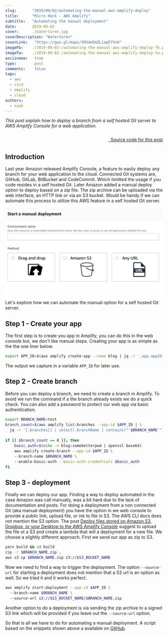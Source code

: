 ```yaml
---
slug:       "2019/09/02/automating-the-manual-aws-amplify-deploy"
title:      "Micro Hack - AWS Amplify"
subtitle:   "Automating the manual deployment"
date:       2019-09-02
cover:      ./watertoren.jpg
coverDescription: "Watertoren"
coverLink:   "https://goo.gl/maps/SM34eDmZL1apETVx6"
imageFb:    ./2019-09-02-/automating-the-manual-aws-amplify-deploy-fb.png
imageTw:    ./2019-09-02-/automating-the-manual-aws-amplify-deploy-tw.png
asciinema:   true
type:        post
comments:    false
tags: 
  - aws
  - cicd
  - amplify
  - cloud
authors:
  - niek
---
```



*This post explain how to deploy a branch from a self hosted Git server to AWS Amplify Console for a web application.*

<p style="text-align: right">
  <a href="https://github.com/npalm/aws-amplify-deploy" target="sourcecode">
  <i class="fab fa-github" style="font-size: 200%">&nbsp;</i>Source code for this post</a></p>

## Introduction
Last year Amazon released Amplify Console, a feature to easily deploy any branch for your web application to the cloud. Connected Git systems are, GitHub, GitLab, BitBucket and CodeCommit. Which limitted the usage if you code resides in a self hosted Git. Later Amazon added a manual deploy option to deploy based on a zip file. The zip archive can be uploaded via the web interface, an HTTP link or via an S3 bucket. Would be handy if we can automate this process to utilize this AWS feature in a self hosted Git server. 

![manual](./manual.png)

Let's explore how we can automate the manual option for a self hosted Git server.


## Step 1 - Create your app
The first step is to create you app in Amplify, you can do this in the web console but, we don't like manual steps. Creating your app is as simple as the the one liner below.

```bash
export APP_ID=$(aws amplify create-app --name blog | jq -r '.app.appId'
```

The output we capture in a variable `APP_ID` for later use. 

## Step 2 - Create branch
Before you can deploy a branch, we need to create a branch in Amplify. To avoid we run the command if a the branch already exists we do a quick check. You can also add a password to protect our web app via basic authentication. 

```bash
export BRANCH_NAME=test
branch_count=$(aws amplify list-branches --app-id $APP_ID | \
  jq -r '[.branches[] | select(.branchName | contains("'$BRANCH_NAME'") )] | length')

if [[ $branch_count == 0 ]]; then
    basic_auth=$(echo -n blog:somebetterpwd | openssl base64)
    aws amplify create-branch --app-id $APP_ID \ 
    --branch-name $BRANCH_NAME \ 
    --enable-basic-auth --basic-auth-credentials $basic_auth
fi
```

## Step 3 - deployment
Finally we can deploy our app. Finding a way to deploy automated in the case Amazon was call manually, was a bit hard due to the lack of documentation and posts. For doing a deployment from a non connected Git (aka manual deployment) you have the option in we web console to provide a public link, upload file, or ink to file in S3. The AWS CLI docs does not mention the S3 option. The post [Deploy files stored on Amazon S3, Dropbox, or your Desktop to the AWS Amplify Console](https://aws.amazon.com/blogs/mobile/deploy-files-s3-dropbox-amplify-console/) suggest to upload the file ot a S3 and create a lambda that will a deployment for a new file. We choose a slightly different approach. First we send our app as zip to S3.

```bash
yarn build && cd build
zip -r $BRANCH_NAME.zip .
aws s3 cp $BRANCH_NAME.zip s3://$S3_BUCKET_NAME
```

Now we need to find a way to trigger the deployment. The option `--source-url` for starting a deployment does not mention that a S3 url is an option as well. So we tried it and it works perfect.

```bash
aws amplify start-deployment --app-id $APP_ID \ 
  --branch-name $BRANCH_NAME \ 
  --source-url s3://$S3_BUCKET_NAME/$BRANCH_NAME.zip
```

Another option to do a deployment is via sending the zip archive to a signed S3 link which will be provided if you leave out the `--source-url` option. 

So that is all we have to do for automating a manual deployment. A script based on the snippets shown above a available on [GitHub](https://github.com/npalm/aws-amplify-deploy).

<asciinema-player src="/2019/09/02/automating-the-manual-aws-amplify-deploy/deploy.json"
  cols="180" rows="15" autoplay="true" loop="true" speed="2.0">
</asciinema-player>
